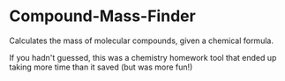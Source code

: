 # Compound-Mass-Finder
Calculates the mass of molecular compounds, given a chemical formula.

If you hadn't guessed, this was a chemistry homework tool that ended up taking more time than it saved (but was more fun!)
